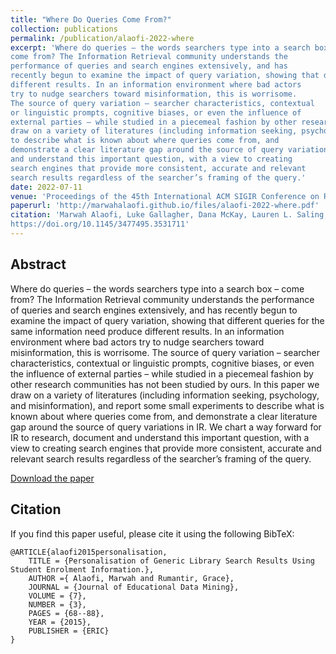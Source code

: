 ```yaml
---
title: "Where Do Queries Come From?"
collection: publications
permalink: /publication/alaofi-2022-where
excerpt: 'Where do queries – the words searchers type into a search box –
come from? The Information Retrieval community understands the
performance of queries and search engines extensively, and has
recently begun to examine the impact of query variation, showing that different queries for the same information need produce
different results. In an information environment where bad actors
try to nudge searchers toward misinformation, this is worrisome.
The source of query variation – searcher characteristics, contextual
or linguistic prompts, cognitive biases, or even the influence of
external parties – while studied in a piecemeal fashion by other research communities has not been studied by ours. In this paper we
draw on a variety of literatures (including information seeking, psychology, and misinformation), and report some small experiments
to describe what is known about where queries come from, and
demonstrate a clear literature gap around the source of query variations in IR. We chart a way forward for IR to research, document
and understand this important question, with a view to creating
search engines that provide more consistent, accurate and relevant
search results regardless of the searcher’s framing of the query.'
date: 2022-07-11
venue: 'Proceedings of the 45th International ACM SIGIR Conference on Research and Development in Information Retrieval (SIGIR’22)'
paperurl: 'http://marwahalaofi.github.io/files/alaofi-2022-where.pdf'
citation: 'Marwah Alaofi, Luke Gallagher, Dana McKay, Lauren L. Saling, Mark Sanderson, Falk Scholer, Damiano Spina, and Ryen W. White. 2022. Where Do Queries Come From?. In Proceedings of the 45th International ACM SIGIR Conference on Research and Development in Information Retrieval (SIGIR’22), July 11–15, 2022, Madrid, Spain. ACM, New York, NY, USA, 13 pages.
https://doi.org/10.1145/3477495.3531711'
---
```

## Abstract
Where do queries – the words searchers type into a search box –
come from? The Information Retrieval community understands the
performance of queries and search engines extensively, and has
recently begun to examine the impact of query variation, showing that different queries for the same information need produce
different results. In an information environment where bad actors
try to nudge searchers toward misinformation, this is worrisome.
The source of query variation – searcher characteristics, contextual
or linguistic prompts, cognitive biases, or even the influence of
external parties – while studied in a piecemeal fashion by other research communities has not been studied by ours. In this paper we
draw on a variety of literatures (including information seeking, psychology, and misinformation), and report some small experiments
to describe what is known about where queries come from, and
demonstrate a clear literature gap around the source of query variations in IR. We chart a way forward for IR to research, document
and understand this important question, with a view to creating
search engines that provide more consistent, accurate and relevant
search results regardless of the searcher’s framing of the query.

[Download the paper](http://marwahalaofi.github.io/files/alaofi-2022-where.pdf)

## Citation
If you find this paper useful, please cite it using the following BibTeX:
```
@ARTICLE{alaofi2015personalisation,
    TITLE = {Personalisation of Generic Library Search Results Using Student Enrolment Information.},
    AUTHOR ={ Alaofi, Marwah and Rumantir, Grace},
    JOURNAL = {Journal of Educational Data Mining},
    VOLUME = {7},
    NUMBER = {3},
    PAGES = {68--88},
    YEAR = {2015},
    PUBLISHER = {ERIC}
}
```
